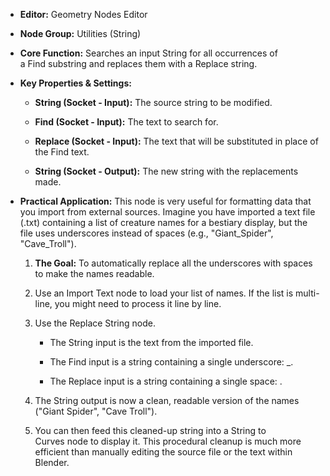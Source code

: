 - **Editor:** Geometry Nodes Editor
    
- **Node Group:** Utilities (String)
    
- **Core Function:** Searches an input String for all occurrences of a Find substring and replaces them with a Replace string.
    
- **Key Properties & Settings:**
    
    - **String (Socket - Input):** The source string to be modified.
        
    - **Find (Socket - Input):** The text to search for.
        
    - **Replace (Socket - Input):** The text that will be substituted in place of the Find text.
        
    - **String (Socket - Output):** The new string with the replacements made.
        
- **Practical Application:** This node is very useful for formatting data that you import from external sources. Imagine you have imported a text file (.txt) containing a list of creature names for a bestiary display, but the file uses underscores instead of spaces (e.g., "Giant_Spider", "Cave_Troll").
    
    1. **The Goal:** To automatically replace all the underscores with spaces to make the names readable.
        
    2. Use an Import Text node to load your list of names. If the list is multi-line, you might need to process it line by line.
        
    3. Use the Replace String node.
        
        - The String input is the text from the imported file.
            
        - The Find input is a string containing a single underscore: _.
            
        - The Replace input is a string containing a single space: .
            
    4. The String output is now a clean, readable version of the names ("Giant Spider", "Cave Troll").
        
    5. You can then feed this cleaned-up string into a String to Curves node to display it. This procedural cleanup is much more efficient than manually editing the source file or the text within Blender.
